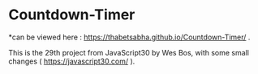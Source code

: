 # Countdown-Timer

*can be viewed here : https://thabetsabha.github.io/Countdown-Timer/ .

This is the 29th project from JavaScript30 by Wes Bos, with some small changes ( https://javascript30.com/ ).
